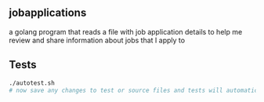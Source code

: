 ## jobapplications

a golang program that reads a file with job application details to help me review and share information about jobs that I apply to

## Tests

```sh
./autotest.sh
# now save any changes to test or source files and tests will automatically rerun
```